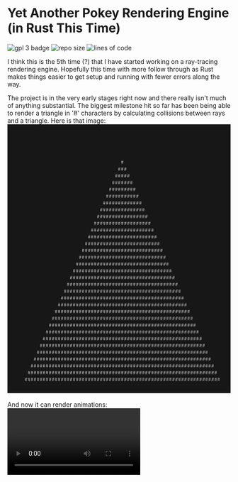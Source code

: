 # Yet Another Pokey Rendering Engine (in Rust This Time)

![gpl 3 badge](https://img.shields.io/badge/license-GPL%203.0-blue)
![repo size](https://img.shields.io/github/repo-size/PokeyOne/yapre)
![lines of code](https://img.shields.io/badge/lines%20of%20rust-2114-informational)

I think this is the 5th time (?) that I have started working on a ray-tracing
rendering engine. Hopefully this time with more follow through as Rust makes
things easier to get setup and running with fewer errors along the way.

The project is in the very early stages right now and there really isn't much
of anything substantial. The biggest milestone hit so far has been being able
to render a triangle in '#' characters by calculating collisions between rays
and a triangle. Here is that image:
![first triangle](readme_resources/first_triangle.png)

And now it can render animations:
![first animation](readme_resources/first_animation.mov)

